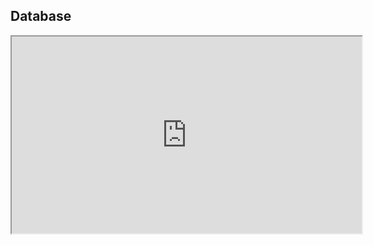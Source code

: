 ## Database

<iframe width="560" height="315" src='https://dbdiagram.io/e/66d444c6eef7e08f0e57c865/66f924ed3430cb846cf6b320'> </iframe>
